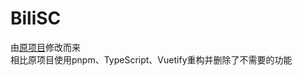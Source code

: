 # BiliSC

由[原项目](https://github.com/dd-center/SuperSpider)修改而来  
相比原项目使用pnpm、TypeScript、Vuetify重构并删除了不需要的功能
